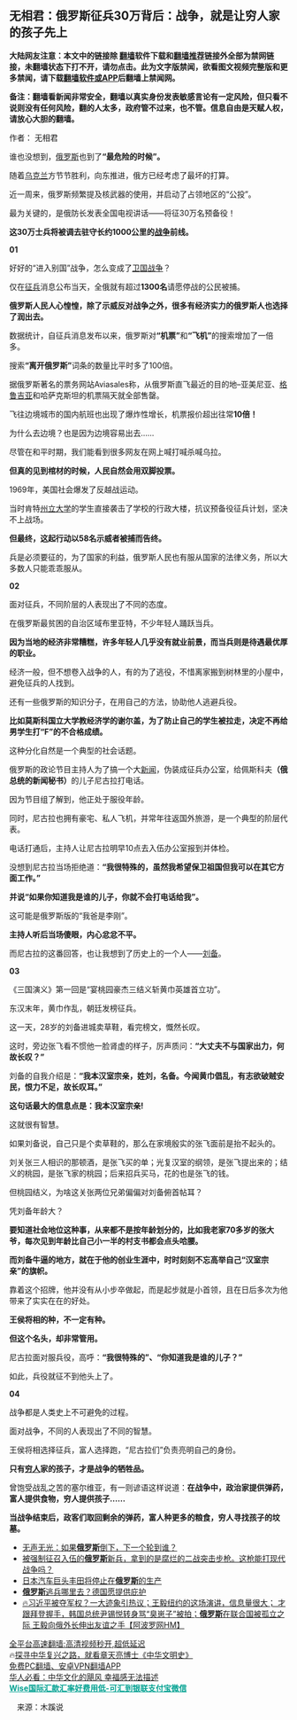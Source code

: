  <!-- 面包屑导航 --> <h2>无相君：俄罗斯征兵30万背后：战争，就是让穷人家的孩子先上</h2> <p class="notice"><b>大陆网友注意：本文中的链接除 <a href="https://github.com/bannedbook/fanqiang" >翻墙</a>软件下载和<a href="https://github.com/killgcd/justmysocks/blob/master/README.md">翻墙推荐</a>链接外全部为禁网链接，未翻墙状态下打不开，请勿点击。此为文字版禁闻，欲看图文视频完整版和更多禁闻，请下载<a href="https://github.com/bannedbook/fanqiang">翻墙软件或APP</a>后翻墙上禁闻网。</p><p>备注：翻墙看新闻非常安全，翻墙以真实身份发表敏感言论有一定风险，但只看不说则没有任何风险，翻的人太多，政府管不过来，也不管。信息自由是天赋人权，请放心大胆的翻墙。</b></p>  <div class="entry"> <p>作者： 无相君</p> <p>谁也没想到，<a href="https://www.bannedbook.org/bnews/tag/%e4%bf%84%e7%bd%97%e6%96%af/" class="st_tag internal_tag" rel="tag" title="标签 俄罗斯 下的日志">俄罗斯</a>也到了<strong>“最危险的时候”。</strong></p> <p>随着<a href="https://www.bannedbook.org/bnews/tag/%e4%b9%8c%e5%85%8b%e5%85%b0/" class="st_tag internal_tag" rel="tag" title="标签 乌克兰 下的日志">乌克兰</a>方节节胜利，向东推进，俄方已经考虑了最坏的打算。</p> <p>近一周来，俄罗斯频繁提及核武器的使用，并启动了占领地区的“公投”。</p> <p>最为关键的，是俄防长发表全国电视讲话——将征30万名预备役！</p> <p><strong>这30万士兵将被调去驻守长约1000公里的<a href="https://www.bannedbook.org/bnews/tag/%E6%88%98%E4%BA%89/" class="st_tag internal_tag" rel="tag" title="标签 战争 下的日志">战争</a>前线。</strong></p> <p><strong>01</strong></p> <p>好好的“进入别国”战争，怎么变成了<a href="https://www.bannedbook.org/bnews/tag/%e5%8d%ab%e5%9b%bd%e6%88%98%e4%ba%89/" class="st_tag internal_tag" rel="tag" title="标签 卫国战争 下的日志">卫国战争</a>？</p> <p>仅在<a href="https://www.bannedbook.org/bnews/tag/%E5%BE%81%E5%85%B5/" class="st_tag internal_tag" rel="tag" title="标签 征兵 下的日志">征兵</a>消息公布当天，全俄就有超过<strong>1300名</strong>请愿停战的公民被捕。</p> <p><strong>俄罗斯人民人心惶惶，除了示威反对战争之外，很多有经济实力的俄罗斯人也选择了润出去。</strong></p> <p>数据统计，自征兵消息发布以来，俄罗斯对<strong>&#8220;机票&#8221;</strong>和<strong>&#8220;飞机&#8221;</strong>的搜索增加了一倍多。</p> <p>搜索<strong>&#8220;离开俄罗斯&#8221;</strong>词条的数量比平时多了100倍。</p> <p>据俄罗斯著名的票务网站Aviasales称，从俄罗斯直飞最近的目的地–亚美尼亚、<a href="https://www.bannedbook.org/bnews/tag/%E6%A0%BC%E9%B2%81%E5%90%89%E4%BA%9A/" class="st_tag internal_tag" rel="tag" title="标签 格鲁吉亚 下的日志">格鲁吉亚</a>和哈萨克斯坦的机票隔天就全部售罄。</p> <p>飞往边境城市的国内航班也出现了爆炸性增长，机票报价超出往常<strong>10倍！</strong></p> <p>为什么去边境？也是因为边境容易出去……</p> <p>尽管在和平时期，我们能看到很多网友在网上喊打喊杀喊乌拉。</p> <p><strong>但真的见到棺材的时候，人民自然会用双脚投票。</strong></p>  <p>1969年，美国社会爆发了反越战运动。</p> <p>当时肯特<a href="https://www.bannedbook.org/bnews/tag/%E5%B7%9E%E7%AB%8B%E5%A4%A7%E5%AD%A6/" class="st_tag internal_tag" rel="tag" title="标签 州立大学 下的日志">州立大学</a>的学生直接袭击了学校的行政大楼，抗议预备役征兵计划，坚决不上战场。</p> <p><strong></strong></p> <p><strong>但最终，这起行动以58名示威者被捕而告终。</strong></p> <p>兵是必须要征的，为了国家的利益，俄罗斯人民也有服从国家的法律义务，所以大多数人只能乖乖服从。</p> <p><strong>02</strong></p> <p>面对征兵，不同阶层的人表现出了不同的态度。</p> <p>在俄罗斯最贫困的自治区域布里亚特，不少年轻人踊跃当兵。</p> <p><strong>因为当地的经济非常糟糕，许多年轻人几乎没有就业前景，而当兵则是待遇最优厚的职业。</strong></p> <p><strong></strong></p> <p>经济一般，但不想卷入战争的人，有的为了逃役，不惜离家搬到树林里的小屋中，避免征兵的人找到。</p> <p>还有一些俄罗斯的知识分子，在用自己的方法，协助他人逃避兵役。</p> <p><strong>比如莫斯科国立大学教经济学的谢尔盖，为了防止自己的学生被拉走，决定不再给男学生打“F”的不合格成绩。</strong></p> <p><strong></strong></p> <p>这种分化自然是一个典型的社会话题。</p> <p>俄罗斯的政论节目主持人为了搞一个大<span class='wp_keywordlink_affiliate'><a href="https://www.bannedbook.org/" title="新闻">新闻</a></span>，伪装成征兵办公室，给佩斯科夫<strong>（俄总统的新闻秘书）</strong>的儿子尼古拉打电话。</p> <p>因为节目组了解到，他正处于服役年龄。</p>  <p>同时，尼古拉也拥有豪宅、私人飞机，并常年往返国外旅游，是一个典型的阶层代表。</p> <p>电话打通后，主持人让尼古拉明早10点去入伍办公室报到并体检。</p> <p>没想到尼古拉当场拒绝道：<strong>“我很特殊的，虽然我希望保卫祖国但我可以在其它方面工作。”</strong></p> <p><strong>并说“如果你知道我是谁的儿子，你就不会打电话给我”。</strong></p> <p>这可能是俄罗斯版的“我爸是李刚”。</p> <p><strong>主持人听后当场傻眼，内心忿忿不平。</strong></p> <p>而尼古拉的这番回答，也让我想到了历史上的一个人——<a href="https://www.bannedbook.org/bnews/tag/%E5%88%98%E5%A4%87/" class="st_tag internal_tag" rel="tag" title="标签 刘备 下的日志">刘备</a>。</p> <p><strong>03</strong></p> <p>《三国演义》第一回是“宴桃园豪杰三结义斩黄巾英雄首立功”。</p> <p>东汉末年，黄巾作乱，朝廷发榜征兵。</p> <p>这一天，28岁的刘备进城卖草鞋，看完榜文，慨然长叹。</p> <p>这时，旁边张飞看不惯他一脸肾虚的样子，厉声质问：<strong>“大丈夫不与国家出力，何故长叹？”</strong></p> <p>刘备的自我介绍是：<strong>“我本汉室宗亲，姓刘，名备。今闻黄巾倡乱，有志欲破贼安民，恨力不足，故长叹耳。”</strong></p> <p><strong>这句话最大的信息点是：我本汉室宗亲!</strong></p> <p>这就很有智慧。</p> <p>如果刘备说，自己只是个卖草鞋的，那么在家境殷实的张飞面前是抬不起头的。</p> <p>刘关张三人相识的那顿酒，是张飞买的单；光复汉室的纲领，是张飞提出来的；结义的桃园，是张飞家的桃园；后来招兵买马，花的也是张飞的钱。</p>  <p>但桃园结义，为啥这关张两位兄弟偏偏对刘备俯首帖耳？</p> <p>凭刘备年龄大？</p> <p><strong>要知道社会地位这种事，从来都不是按年龄划分的，比如我老家70多岁的张大爷，每次见到年龄比自己小一半的村支书都会点头哈腰。</strong></p> <p><strong>而刘备牛逼的地方，就在于他的创业生涯中，时时刻刻不忘高举自己“汉室宗亲”的旗帜。</strong></p> <p>靠着这个招牌，他并没有从小步卒做起，而是起步就是小首领，且在日后多次为他带来了实实在在的好处。</p> <p><strong>王侯将相的种，不一定有种。</strong></p> <p><strong>但这个名头，却非常管用。</strong></p> <p>尼古拉面对服兵役，高呼：<strong>“我很特殊的”、“你知道我是谁的儿子？”</strong></p> <p>如此，兵役就征不到他头上了。</p> <p><strong>04</strong></p> <p>战争都是人类史上不可避免的过程。</p> <p>面对战争，不同的人表现出了不同的智慧。</p> <p>王侯将相选择征兵，富人选择跑，“尼古拉们”负责亮明自己的身份。</p> <p><strong>只有<a href="https://www.bannedbook.org/bnews/tag/%e7%a9%b7%e4%ba%ba/" class="st_tag internal_tag" rel="tag" title="标签 穷人 下的日志">穷人</a>家的孩子，才是战争的牺牲品。</strong></p> <p>曾饱受战乱之苦的塞尔维亚，有一则谚语这样说道：<strong>在战争中，政治家提供弹药，富人提供食物，穷人提供孩子……</strong></p> <p><strong>当战争结束后，政客们取回剩余的弹药，富人种更多的粮食，穷人寻找孩子的坟墓。</strong></p> <div id="taboola-mid-1"></div>  <ul class='op-related-articles' title='相关阅读'> <li><a href='https://www.bannedbook.org/bnews/comments/20220925/1789039.html' target='_blank'>无声无光：如果<b>俄罗斯</b>倒下，下一个轮到谁？</a></li> <li><a href='https://www.bannedbook.org/bnews/bannedvideo/20220925/1788989.html' target='_blank'>被强制征召入伍的<b>俄罗斯</b>新兵，拿到的是腐烂的二战突击步枪。这枪能打现代战争吗？</a></li> <li><a href='https://www.bannedbook.org/bnews/comments/20220925/1788932.html' target='_blank'>日本汽车巨头丰田将停止在<b>俄罗斯</b>的生产</a></li> <li><a href='https://www.bannedbook.org/bnews/worldnews/20220924/1788914.html' target='_blank'><b>俄罗斯</b>逃兵哪里去？德国愿提供庇护</a></li> <li><a href='https://www.bannedbook.org/bnews/bannedvideo/20220924/1788891.html' target='_blank'>🔥习近平被夺军权？一大迹象引热议；王毅纽约的这场演讲，信息量很大； 才跟拜登握手，韩国总统尹锡悦转身骂“臭崽子”被拍；<b>俄罗斯</b>在联合国被孤立之际 王毅向俄外长伸出友谊之手【阿波罗网HM】</a></li> </ul> <p class="texttj"> <a href="https://github.com/bannedbook/fanqiang/wiki/V2ray%E6%9C%BA%E5%9C%BA" target="_blank">全平台高速翻墙:高清视频秒开,超低延迟</a><br/> 🔥<a href="https://www.bannedbook.org/bnews/comments/20220808/1768773.html" target="_blank">探寻中华复兴之路，就看章天亮博士《中华文明史》</a><br/> <a href="https://github.com/bannedbook/fanqiang/wiki/%E7%A6%81%E9%97%BB%E7%BD%91%E5%AE%89%E5%8D%93%E7%BF%BB%E5%A2%99%E6%96%B0%E9%97%BBAPP" target="_blank">免费PC翻墙、安卓VPN翻墙APP</a><br/> <a href="https://www.bannedbook.org/bnews/comments/20220220/1694796.html" target="_blank">华人必看：中华文化的飓风 幸福感无法描述</a><br/> <b onclick="window.open('https://wise.prf.hn/click/camref:1011lqFCW/creativeref:1011l61212')" style="cursor:pointer;color:#00A191;text-decoration:underline;font-weight: bold;">Wise国际汇款汇率好费用低-可汇到银联支付宝微信</b> </p> <p class="src-info">　来源：木蹊说 </p><a name='sharetosocial'></a>  <div style="margin-bottom:5px;padding-bottom:5px;clear:both"> <div id="archive-pix-1" class="banner-ads"> <!-- AuctionX Display platform tag START --> <div id="27602x728x90x621x_ADSLOT1" clicktrack="%%CLICK_URL_ESC%%"></div>  <!-- AuctionX Display platform tag END --> </div> <div id="archive-pix-2" class="banner-ads"> <!-- AuctionX Display platform tag START --> <div id="27556x300x250x621x_ADSLOT1" clicktrack="%%CLICK_URL_ESC%%" style="margin:0 auto;text-align:center"></div>  <!-- AuctionX Display platform tag END --> </div> </div>  <div id="archive-pix-1" class="banner-ads"> <!-- AuctionX Display platform tag START --> <div id="27603x728x90x621x_ADSLOT1" clicktrack="%%CLICK_URL_ESC%%"></div>  <!-- AuctionX Display platform tag END --> </div> </div><!--END ENTRY--> 
